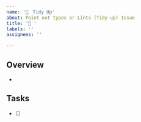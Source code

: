 ```yaml
---
name: '🧹　Tidy Up'
about: Point out typos or Lints (Tidy up) Issue
title: '🧹 '
labels: ''
assignees: ''

---
```


## Overview

*

## Tasks

- [ ]